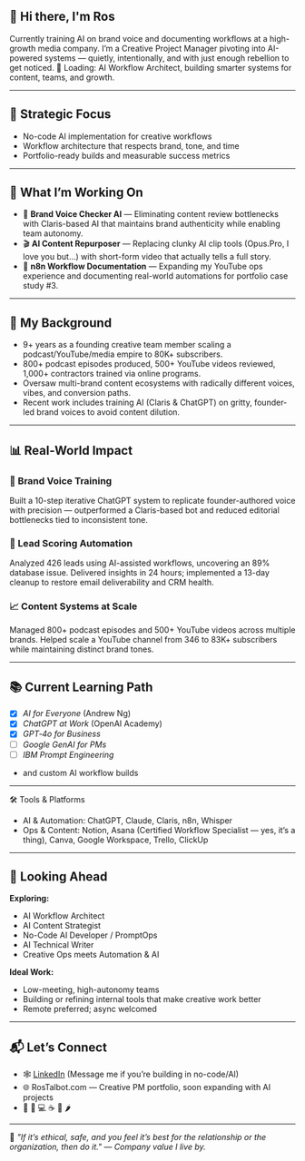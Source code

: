 ## 👋 Hi there, I'm Ros

Currently training AI on brand voice and documenting workflows at a high-growth media company. I’m a Creative Project Manager pivoting into AI-powered systems — quietly, intentionally, and with just enough rebellion to get noticed. 
🌱 Loading: AI Workflow Architect, building smarter systems for content, teams, and growth.

---

## 🚀 Strategic Focus
- No-code AI implementation for creative workflows
- Workflow architecture that respects brand, tone, and time
- Portfolio-ready builds and measurable success metrics

---

## 🔧 What I’m Working On

- 🧠 **Brand Voice Checker AI** — Eliminating content review bottlenecks with Claris-based AI that maintains brand authenticity while enabling team autonomy.
- 🎬 **AI Content Repurposer** — Replacing clunky AI clip tools (Opus.Pro, I love you but…) with short-form video that actually tells a full story.
- 🤖 **n8n Workflow Documentation** — Expanding my YouTube ops experience and documenting real-world automations for portfolio case study #3.

---

## 🎯 My Background

- 9+ years as a founding creative team member scaling a podcast/YouTube/media empire to 80K+ subscribers.
- 800+ podcast episodes produced, 500+ YouTube videos reviewed, 1,000+ contractors trained via online programs.
- Oversaw multi-brand content ecosystems with radically different voices, vibes, and conversion paths.
- Recent work includes training AI (Claris & ChatGPT) on gritty, founder-led brand voices to avoid content dilution.

---

## 📊 Real-World Impact

### 🤖 Brand Voice Training  
Built a 10-step iterative ChatGPT system to replicate founder-authored voice with precision — outperformed a Claris-based bot and reduced editorial bottlenecks tied to inconsistent tone.

### 🧠 Lead Scoring Automation  
Analyzed 426 leads using AI-assisted workflows, uncovering an 89% database issue. Delivered insights in 24 hours; implemented a 13-day cleanup to restore email deliverability and CRM health.

### 📈 Content Systems at Scale  
Managed 800+ podcast episodes and 500+ YouTube videos across multiple brands. Helped scale a YouTube channel from 346 to 83K+ subscribers while maintaining distinct brand tones.

---

## 📚 Current Learning Path

- [x] *AI for Everyone* (Andrew Ng)
- [x] *ChatGPT at Work* (OpenAI Academy)
- [x] *GPT‑4o for Business*
- [ ] *Google GenAI for PMs*
- [ ] *IBM Prompt Engineering*
- and custom AI workflow builds

---

🛠️ Tools & Platforms
- AI & Automation: ChatGPT, Claude, Claris, n8n, Whisper
- Ops & Content: Notion, Asana (Certified Workflow Specialist — yes, it’s a thing), Canva, Google Workspace, Trello, ClickUp

---

## 🎯 Looking Ahead

**Exploring:**
- AI Workflow Architect
- AI Content Strategist
- No-Code AI Developer / PromptOps
- AI Technical Writer
- Creative Ops meets Automation & AI

**Ideal Work:**
- Low-meeting, high-autonomy teams
- Building or refining internal tools that make creative work better
- Remote preferred; async welcomed

---

## 📬 Let’s Connect
- 🕸 [LinkedIn](https://www.linkedin.com/in/ros-talbot/) (Message me if you’re building in no-code/AI)
- 🌐 RosTalbot.com — Creative PM portfolio, soon expanding with AI projects
- 🌈 🦄 💻 ☕ 🧠 🌶️

---

🧭 *"If it’s ethical, safe, and you feel it’s best for the relationship or the organization, then do it." — Company value I live by.*


<!--
**RosTalbot/RosTalbot** is a ✨ _special_ ✨ repository because its `README.md` (this file) appears on your GitHub profile.

Here are some ideas to get you started:

- 🔭 I’m currently working on ...
- 🌱 I’m currently learning ...
- 👯 I’m looking to collaborate on ...
- 🤔 I’m looking for help with ...
- 💬 Ask me about ...
- 📫 How to reach me: ...
- 😄 Pronouns: ...
- ⚡ Fun fact: ...
-->
